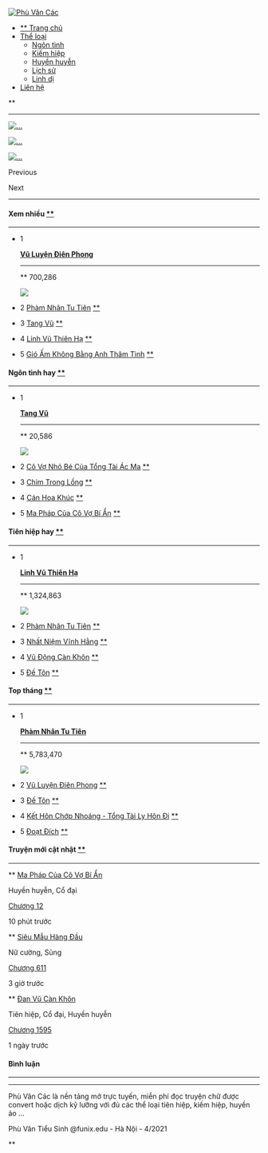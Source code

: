 [![Phù Vân Các](common/img/page-img/logo.png)](trang-chu.html)

-   [** Trang chủ](trang-chu.html)
-   [Thể loại](#)
    -   [Ngôn tình](danh-sach.html)
    -   [Kiếm hiệp](#)
    -   [Huyền huyễn](#)
    -   [Lịch sử](#)
    -   [Linh dị](#)
-   [Liên hệ](#)

**

* * * * *

[![...](common/img/other-img/slide1.webp)](co-vo-be-nho-cua-tong-tai-ac-ma.html)

[![...](common/img/other-img/slide2.webp)](#)

[![...](common/img/other-img/slide3.webp)](#)

Previous

Next

* * * * *

#### Xem nhiều [**](#)

* * * * *

-   1

    [**Vũ Luyện Điên Phong**](#)

    ** ** ** ** **

    ** 700,286

    [![](common/img/story-img/vu-luyen-dien-phong-366064360.webp)](#)

-   2
    [Phàm Nhân Tu Tiên](#) [**](#)
-   3
    [Tang Vũ](tang-vu.html) [**](tang-vu.html)
-   4
    [Linh Vũ Thiên Hạ](#) [**](#)
-   5
    [Gió Ấm Không Bằng Anh Thâm Tình](#) [**](#)

#### Ngôn tình hay [**](danh-sach.html)

* * * * *

-   1

    [**Tang Vũ**](tang-vu.html)

    ** ** ** ** **

    ** 20,586

    [![](common/img/story-img/tang-vu.jpg)](tang-vu.html)

-   2
    [Cô Vợ Nhỏ Bé Của Tổng Tài Ác Ma](co-vo-be-nho-cua-tong-tai-ac-ma.html) [**](co-vo-be-nho-cua-tong-tai-ac-ma.html)
-   3
    [Chim Trong Lồng](#) [**](#)
-   4
    [Cán Hoa Khúc](#) [**](#)
-   5
    [Ma Pháp Của Cô Vợ Bí Ẩn](#) [**](#)

#### Tiên hiệp hay [**](#)

* * * * *

-   1

    [**Linh Vũ Thiên Hạ**](#)

    ** ** ** ** **

    ** 1,324,863

    [![](common/img/story-img/linh-vu-thien-ha.webp)](#)

-   2
    [Phàm Nhân Tu Tiên](#) [**](#)
-   3
    [Nhất Niệm Vĩnh Hằng](#) [**](#)
-   4
    [Vũ Động Càn Khôn](#) [**](#)
-   5
    [Đế Tôn](#) [**](#)

#### Top tháng [**](#)

* * * * *

-   1

    [**Phàm Nhân Tu Tiên**](#)

    ** ** ** ** **

    ** 5,783,470

    [![](common/img/story-img/pham-nhan-tu-tien.webp)](#)

-   2
    [Vũ Luyện Điên Phong](#) [**](#)
-   3
    [Đế Tôn](#) [**](#)
-   4
    [Kết Hôn Chớp Nhoáng - Tổng Tài Ly Hôn Đi](#) [**](#)
-   5
    [Đoạt Đích](#) [**](#)

#### Truyện mới cật nhật [**](#)

* * * * *

** [Ma Pháp Của Cô Vợ Bí Ẩn](#)

Huyền huyễn, Cổ đại

[Chương 12](#)

10 phút trước

** [Siêu Mẫu Hàng Đầu](#)

Nữ cường, Sủng

[Chương 611](#)

3 giờ trước

** [Đan Vũ Càn Khôn](#)

Tiên hiệp, Cổ đại, Huyền huyễn

[Chương 1595](#)

1 ngày trước

#### Bình luận

* * * * *

* * * * *

Phù Vân Các là nền tảng mở trực tuyến, miễn phí đọc truyện chữ được convert hoặc dịch kỹ lưỡng với đủ các thể loại tiên hiệp, kiếm hiệp, huyền ảo ...

Phù Vân Tiểu Sinh
 @funix.edu - Hà Nội - 4/2021

**
